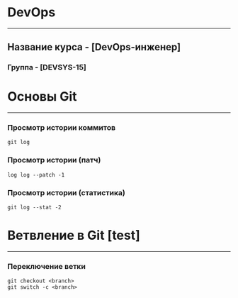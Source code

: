 # DevOps
***
## Название курса - [DevOps-инженер]
### Группа - [DEVSYS-15]

# Основы Git
***
### Просмотр истории коммитов
    git log
### Просмотр истории (патч)
    log log --patch -1
### Просмотр истории (статистика)
    git log --stat -2




# Ветвление в Git [test]
***
### Переключение ветки
    git checkout <branch>
    git switch -c <branch>

### 
